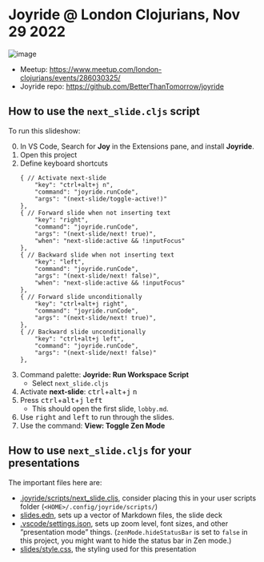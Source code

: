 # Joyride @ London Clojurians, Nov 29 2022

![image](https://user-images.githubusercontent.com/30010/204566090-b87659b0-942f-4809-b101-7e827d8c56ba.png)

* Meetup: https://www.meetup.com/london-clojurians/events/286030325/
* Joyride repo: https://github.com/BetterThanTomorrow/joyride

## How to use the `next_slide.cljs` script

To run this slideshow:

0. In VS Code, Search for **Joy** in the Extensions pane, and install **Joyride**.
1. Open this project
1. Define keyboard shortcuts
    ```jsonc
    { // Activate next-slide
        "key": "ctrl+alt+j n",
        "command": "joyride.runCode",
        "args": "(next-slide/toggle-active!)"
    },
    { // Forward slide when not inserting text
        "key": "right",
        "command": "joyride.runCode",
        "args": "(next-slide/next! true)",
        "when": "next-slide:active && !inputFocus"
    },
    { // Backward slide when not inserting text
        "key": "left",
        "command": "joyride.runCode",
        "args": "(next-slide/next! false)",
        "when": "next-slide:active && !inputFocus"
    },
    { // Forward slide unconditionally
        "key": "ctrl+alt+j right",
        "command": "joyride.runCode",
        "args": "(next-slide/next! true)",
    },
    { // Backward slide unconditionally
        "key": "ctrl+alt+j left",
        "command": "joyride.runCode",
        "args": "(next-slide/next! false)"
    },
    ```
1. Command palette: **Joyride: Run Workspace Script**
   * Select `next_slide.cljs`
1. Activate **next-slide**: <kbd>ctrl</kbd>+<kbd>alt</kbd>+<kbd>j</kbd> <kbd>n</kbd>
1. Press <kbd>ctrl</kbd>+<kbd>alt</kbd>+<kbd>j</kbd> <kbd>left</kbd>
   * This should open the first slide, `lobby.md`.
1. Use <kbd>right</kbd> and <kbd>left</kbd> to run through the slides.
1. Use the command: **View: Toggle Zen Mode**

## How to use `next_slide.cljs` for your presentations

The important files here are:

* [.joyride/scripts/next_slide.cljs](.joyride/scripts/next_slide.cljs), consider placing this in your user scripts folder (`<HOME>/.config/joyride/scripts/`)
* [slides.edn](slides.edn), sets up a vector of Markdown files, the slide deck
* [.vscode/settings.json](.vscode/settings.json), sets up zoom level, font sizes, and other ”presentation mode” things. (`zenMode.hideStatusBar` is set to `false` in this project, you might want to hide the status bar in Zen mode.)
* [slides/style.css](slides/style.css), the styling used for this presentation

